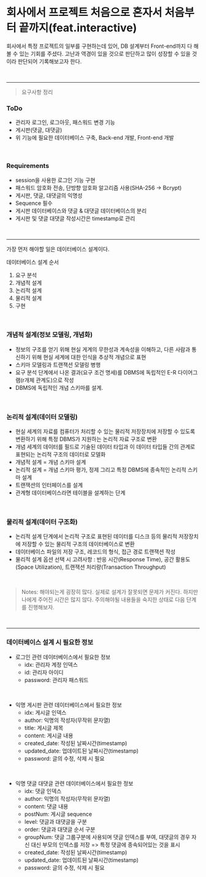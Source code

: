 # 회사에서 프로젝트 처음으로 혼자서 처음부터 끝까지(feat.interactive)

회사에서 특정 프로젝트의 일부를 구현하는데 있어, DB 설계부터 Front-end까지 다 해볼 수 있는 기회를 주셨다. 고난과 역경이 있을 것으로 판단하고 많이 성장할 수 있을 것이라 판단되어 기록해보고자 한다.

<br />

---

> 요구사항 정리

### <strong>ToDo</strong>

- 관리자 로그인, 로그아웃, 패스워드 변경 기능
- 게시판(댓글, 대댓글)
- 위 기능에 필요한 데이터베이스 구축, Back-end 개발, Front-end 개발

<br />

### <strong>Requirements</strong>

- session을 사용한 로그인 기능 구현
- 패스워드 암호화 전송, 단방향 암호화 알고리즘 사용(SHA-256 -> Bcrypt)
- 게시판, 댓글, 대댓글의 익명성
- Sequence 필수
- 게시판 데이터베이스와 댓글 & 대댓글 데이터베이스의 분리
- 게시판 및 댓글 대댓글 작성시간은 timestamp로 관리

<br />

---

가장 먼저 해야할 일은 데이터베이스 설계이다.

데이터베이스 설계 순서

1. 요구 분석
1. 개념적 설계
1. 논리적 설계
1. 물리적 설계
1. 구현

<br />

### <strong>개념적 설계(정보 모델링, 개념화)</strong>

- 정보의 구조를 얻기 위해 현실 게계의 무한성과 계속성을 이해하고, 다른 사람과 통신하기 위해 현실 세계에 대한 인식을 추상적 개념으로 표현
- 스키마 모델링과 트랜잭션 모델링 병행
- 요구 분석 단계에서 나온 결과(요구 조건 명세)를 DBMS에 독립적인 E-R 다이어그램(r개체 관계도)으로 작성
- DBMS에 독립적인 개념 스키마를 설계.

<br />

### <strong>논리적 설계(데이터 모델링)</strong>

- 현실 세계의 자료를 컴퓨터가 처리할 수 있는 물리적 저장장치에 저장할 수 있도록 변환하기 위해 특정 DBMS가 지원하는 논리적 자료 구조로 변환
- 개념 세계의 데이터를 필드로 기술된 데이터 타입과 이 데이터 타입들 간의 관계로 표현되는 논리적 구조의 데이터로 모델화
- 개념적 설계 = 개념 스키마 설계
- 논리적 설계 = 개념 스키마 평가, 정제 그리고 특정 DBMS에 종속적인 논리적 스키마 설계
- 트랜잭션의 인터페이스를 설계
- 관계형 데이터베이스라면 테이블을 설계하는 단계

<br />

### <strong>물리적 설계(데이터 구조화)</strong>

- 논리적 설계 단계에서 논리적 구조로 표현된 데이터를 디스크 등의 물리적 저장장치에 저장할 수 있는 물리적 구조의 데이터베이스로 변환
- 데이터베이스 파일의 저장 구조, 레코드의 형식, 접근 경로
  트랜잭션 작성
- 물리적 설계 옵션 선택 시 고려사항
  : 반응 시간(Response Time), 공간 활용도(Space Utilization), 트랜잭션 처리량(Transaction Throughput)

<br />

> Notes: 해야되는게 굉장히 많다. 실제로 설계가 잘못되면 문제가 커진다. 하지만 나에게 주어진 시간은 많지 않다. 주의해야될 내용들을 숙지한 상태로 다음 단계를 진행해보자.

<br />

---

### 데이터베이스 설계 시 필요한 정보

- 로그인 관련 데이터베이스에서 필요한 정보
  - idx: 관리자 계정 인덱스
  - id: 관리자 아이디
  - password: 관리자 패스워드

<br />

- 익명 게시판 관련 데이터베이스에서 필요한 정보
  - idx: 게시글 인덱스
  - author: 익명의 작성자(무작위 문자열)
  - title: 게시글 제목
  - content: 게시글 내용
  - created_date: 작성된 날짜시간(timestamp)
  - updated_date: 업데이트된 날짜시간(timestamp)
  - password: 글의 수정, 삭제 시 필요

<br />

- 익명 댓글 대댓글 관련 데이터베이스에서 필요한 정보
  - idx: 댓글 인덱스
  - author: 익명의 작성자(무작위 문자열)
  - content: 댓글 내용
  - postNum: 게시글 sequence
  - level: 댓글과 대댓글을 구분
  - order: 댓글과 대댓글 순서 구분
  - groupNum: 댓글 그룹구분에 사용되며 댓글 인덱스를 부여, 대댓글의 경우 자신 대신 부모의 인덱스를 저장 => 특정 댓글에 종속되어있는 것을 표시
  - created_date: 작성된 날짜시간(timestamp)
  - updated_date: 업데이트된 날짜시간(timestamp)
  - password: 글의 수정, 삭제 시 필요
